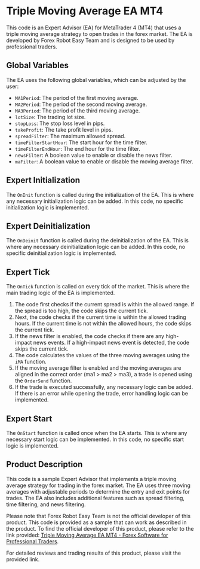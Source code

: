# Triple Moving Average EA MT4

This code is an Expert Advisor (EA) for MetaTrader 4 (MT4) that uses a triple moving average strategy to open trades in the forex market. The EA is developed by Forex Robot Easy Team and is designed to be used by professional traders.

## Global Variables

The EA uses the following global variables, which can be adjusted by the user:

- `MA1Period`: The period of the first moving average.
- `MA2Period`: The period of the second moving average.
- `MA3Period`: The period of the third moving average.
- `lotSize`: The trading lot size.
- `stopLoss`: The stop loss level in pips.
- `takeProfit`: The take profit level in pips.
- `spreadFilter`: The maximum allowed spread.
- `timeFilterStartHour`: The start hour for the time filter.
- `timeFilterEndHour`: The end hour for the time filter.
- `newsFilter`: A boolean value to enable or disable the news filter.
- `maFilter`: A boolean value to enable or disable the moving average filter.

## Expert Initialization

The `OnInit` function is called during the initialization of the EA. This is where any necessary initialization logic can be added. In this code, no specific initialization logic is implemented.

## Expert Deinitialization

The `OnDeinit` function is called during the deinitialization of the EA. This is where any necessary deinitialization logic can be added. In this code, no specific deinitialization logic is implemented.

## Expert Tick

The `OnTick` function is called on every tick of the market. This is where the main trading logic of the EA is implemented.

1. The code first checks if the current spread is within the allowed range. If the spread is too high, the code skips the current tick.
2. Next, the code checks if the current time is within the allowed trading hours. If the current time is not within the allowed hours, the code skips the current tick.
3. If the news filter is enabled, the code checks if there are any high-impact news events. If a high-impact news event is detected, the code skips the current tick.
4. The code calculates the values of the three moving averages using the `iMA` function.
5. If the moving average filter is enabled and the moving averages are aligned in the correct order (ma1 > ma2 > ma3), a trade is opened using the `OrderSend` function.
6. If the trade is executed successfully, any necessary logic can be added. If there is an error while opening the trade, error handling logic can be implemented.

## Expert Start

The `OnStart` function is called once when the EA starts. This is where any necessary start logic can be implemented. In this code, no specific start logic is implemented.

## Product Description

This code is a sample Expert Advisor that implements a triple moving average strategy for trading in the forex market. The EA uses three moving averages with adjustable periods to determine the entry and exit points for trades. The EA also includes additional features such as spread filtering, time filtering, and news filtering.

Please note that Forex Robot Easy Team is not the official developer of this product. This code is provided as a sample that can work as described in the product. To find the official developer of this product, please refer to the link provided: [Triple Moving Average EA MT4 - Forex Software for Professional Traders](https://forexroboteasy.com/forex-robot-review/review-triple-moving-average-ea-mt4-forex-software-for-professional-traders/).

For detailed reviews and trading results of this product, please visit the provided link.
